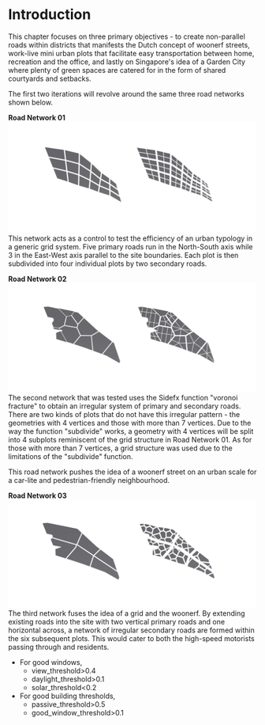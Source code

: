 # Introduction

This chapter focuses on three primary objectives - to create non-parallel roads within districts that manifests the Dutch concept of woonerf streets, work-live mini urban plots that facilitate easy transportation between home, recreation and the office, and lastly on Singapore's idea of a Garden City where plenty of green spaces are catered for in the form of shared courtyards and setbacks.

The first two iterations will revolve around the same three road networks shown below.

**Road Network 01**
![Arterial Road Network 1](./imgs/road2.png)
This network acts as a control to test the efficiency of an urban typology in a generic grid system. Five primary roads run in the North-South axis while 3 in the East-West axis parallel to the site boundaries. Each plot is then subdivided into four individual plots by two secondary roads.

**Road Network 02**
![Arterial Road Network 2](./imgs/road3.png)
The second network that was tested uses the Sidefx function "voronoi fracture" to obtain an irregular system of primary and secondary roads. There are two kinds of plots that do not have this irregular pattern - the geometries with 4 vertices and those with more than 7 vertices. Due to the way the function "subdivide" works, a geometry with 4 vertices will be split into 4 subplots reminiscent of the grid structure in Road Network 01. As for those with more than 7 vertices, a grid structure was used due to the limitations of the "subdivide" function.

This road network pushes the idea of a woonerf street on an urban scale for a car-lite and pedestrian-friendly neighbourhood. 

**Road Network 03**
![Arterial Road Network 3](./imgs/road1.jpg)
The third network fuses the idea of a grid and the woonerf. By extending existing roads into the site with two vertical primary roads and one horizontal across, a network of irregular secondary roads are formed within the six subsequent plots. This would cater to both the high-speed motorists passing through and residents.

[^2]: Subsequent simulations will be based on the following standards:
* For good windows,
  * view_threshold>0.4
  * daylight_threshold>0.1
  * solar_threshold<0.2
* For good building thresholds,
  * passive_threshold>0.5
  * good_window_threshold>0.1
